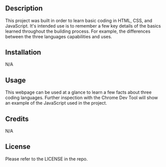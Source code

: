 # <Prework Study Guide Webpage>

## Description

This project was built in order to learn basic coding in HTML, CSS, and JavaScript. It's intended use is to remember a few key details of the basics learned throughout the building process. For example, the differences between the three languages capabilities and uses.

## Installation

N/A

## Usage

This webpage can be used at a glance to learn a few facts about three coding languages. Further inspection with the Chrome Dev Tool will show an example of the JavaScript used in the project.

## Credits

N/A

## License

Please refer to the LICENSE in the repo.